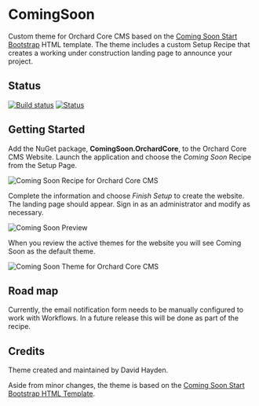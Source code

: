 # ComingSoon

Custom theme for Orchard Core CMS based on the [Coming Soon Start Bootstrap](https://startbootstrap.com/template-overviews/coming-soon/) HTML template. The theme includes a custom Setup Recipe that creates a working under construction landing page to announce your project.

## Status
[![Build status](https://ci.appveyor.com/api/projects/status/xajhiraegjsnbiex?svg=true)](https://ci.appveyor.com/project/davidhayden/comingsoon) [![Status](https://img.shields.io/myget/davidhayden-ci/v/ComingSoon.OrchardCore.svg)](https://www.myget.org/feed/davidhayden-ci/package/nuget/ComingSoon.OrchardCore)

## Getting Started

Add the NuGet package, **ComingSoon.OrchardCore**, to the Orchard Core CMS Website. Launch the application and choose the *Coming Soon* Recipe from the Setup Page.

![Coming Soon Recipe for Orchard Core CMS](https://github.com/davidhayden/ComingSoon.OrchardCore/blob/master/assets/coming-soon-recipe.png?raw=true)

Complete the information and choose *Finish Setup* to create the website. The landing page should appear. Sign in as an administrator and modify as necessary.

![Coming Soon Preview](https://startbootstrap.com/assets/img/templates/coming-soon.jpg)

When you review the active themes for the website you will see Coming Soon as the default theme.

![Coming Soon Theme for Orchard Core CMS](https://github.com/davidhayden/ComingSoon.OrchardCore/blob/master/assets/orchard-core-cms-theme-coming-soon.png?raw=true)

## Road map

Currently, the email notification form needs to be manually configured to work with Workflows. In a future release this will be done as part of the recipe.

## Credits
Theme created and maintained by David Hayden.

Aside from minor changes, the theme is based on the [Coming Soon Start Bootstrap HTML Template](https://startbootstrap.com/template-overviews/coming-soon/).